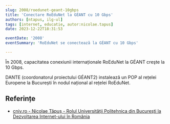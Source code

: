 ```yaml
---
slug: 2008/roedunet-geant-10gbps
title: 'Conectare RoEduNet la GÉANT cu 10 Gbps'
authors: [ntapus, ilg-ul]
tags: [internet, educatie, autor:nicolae.tapus]
date: 2023-12-22T18:31:53

eventDate: '2008'
eventSummary: 'RoEduNet se conectează la GÉANT cu 10 Gbps'

---
```


În 2008, capacitatea conexiunii internaționale RoEduNet
la GÉANT creşte la 10 Gbps.

<!-- truncate -->

DANTE (coordonatorul proiectului GÉANT2) instalează un POP al rețelei
Europene la București în nodul național al rețelei RoEduNet.

## Referințe

- [cniv.ro - Nicolae Tăpuș - Rolul Universității Politehnica din București la Dezvoltarea Internet-ului în România](https://cniv.ro/documents/26/CNIV_Volum_Aniversar_2023_-_Versiune_Online_DPxioQg.pdf)
